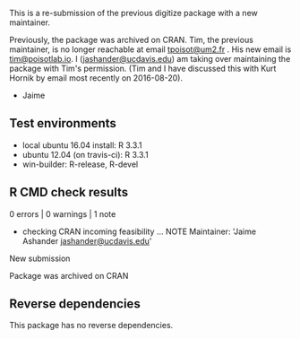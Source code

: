 This is a re-submission of the previous digitize package with a new maintainer.

Previously, the package was archived on CRAN. Tim, the previous maintainer, is no longer reachable at email tpoisot@um2.fr . His new email is tim@poisotlab.io. I (jashander@ucdavis.edu) am taking over maintaining the package with Tim's permission. (Tim and I have discussed this with Kurt Hornik by email most recently on 2016-08-20).

- Jaime

## Test environments
* local ubuntu 16.04 install: R 3.3.1
* ubuntu 12.04 (on travis-ci): R 3.3.1
* win-builder: R-release, R-devel

## R CMD check results

0 errors | 0 warnings | 1 note
* checking CRAN incoming feasibility ... NOTE
Maintainer: 'Jaime Ashander <jashander@ucdavis.edu>'

New submission

Package was archived on CRAN

## Reverse dependencies

This package has no reverse dependencies.
